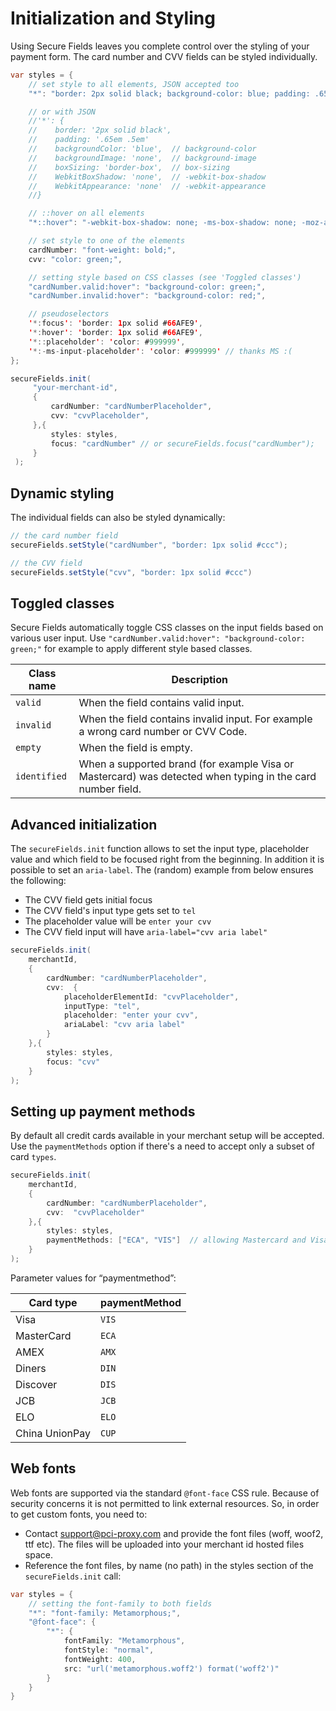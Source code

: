 # Initialization and Styling

Using Secure Fields leaves you complete control over the styling of your payment form. The card number and CVV fields can be styled individually.

```java
var styles = {
    // set style to all elements, JSON accepted too
    "*": "border: 2px solid black; background-color: blue; padding: .65em .5em",

    // or with JSON
    //'*': {
    //    border: '2px solid black',
    //    padding: '.65em .5em'       
    //    backgroundColor: 'blue',  // background-color
    //    backgroundImage: 'none',  // background-image
    //    boxSizing: 'border-box',  // box-sizing
    //    WebkitBoxShadow: 'none',  // -webkit-box-shadow
    //    WebkitAppearance: 'none'  // -webkit-appearance
    //}

    // ::hover on all elements
    "*::hover": "-webkit-box-shadow: none; -ms-box-shadow: none; -moz-appearance: none; ",

    // set style to one of the elements
    cardNumber: "font-weight: bold;",
    cvv: "color: green;",

    // setting style based on CSS classes (see 'Toggled classes')
    "cardNumber.valid:hover": "background-color: green;",
    "cardNumber.invalid:hover": "background-color: red;",    

    // pseudoselectors
    '*:focus': 'border: 1px solid #66AFE9',
    '*:hover': 'border: 1px solid #66AFE9',
    '*::placeholder': 'color: #999999',
    '*:-ms-input-placeholder': 'color: #999999' // thanks MS :( 
};

secureFields.init(
     "your-merchant-id",
     {
         cardNumber: "cardNumberPlaceholder",
         cvv: "cvvPlaceholder",
     },{            
         styles: styles,
         focus: "cardNumber" // or secureFields.focus("cardNumber");
     }
 );
```

## Dynamic styling <a href="dynamic-styling" id="dynamic-styling"></a>

The individual fields can also be styled dynamically:

```java
// the card number field
secureFields.setStyle("cardNumber", "border: 1px solid #ccc");

// the CVV field
secureFields.setStyle("cvv", "border: 1px solid #ccc")
```

## Toggled classes <a href="toggled-classes" id="toggled-classes"></a>

Secure Fields automatically toggle CSS classes on the input fields based on various user input. Use `"cardNumber.valid:hover": "background-color: green;"` for example to apply different style based classes.

| **Class name** | **Description**                                                                                            |
| -------------- | ---------------------------------------------------------------------------------------------------------- |
| `valid`        | When the field contains valid input.                                                                       |
| `invalid`      | When the field contains invalid input. For example a wrong card number or CVV Code.                        |
| `empty`        | When the field is empty.                                                                                   |
| `identified`   | When a supported brand (for example Visa or Mastercard) was detected when typing in the card number field. |

## Advanced initialization <a href="advanced-initialization" id="advanced-initialization"></a>

The `secureFields.init` function allows to set the input type, placeholder value and which field to be focused right from the beginning. In addition it is possible to set an `aria-label`. The (random) example from below ensures the following:

* The CVV field gets initial focus
* The CVV field's input type gets set to `tel`
* The placeholder value will be `enter your cvv`
* The CVV field input will have `aria-label="cvv aria label"`

```java
secureFields.init(
    merchantId,
    {
        cardNumber: "cardNumberPlaceholder",
        cvv:  {
            placeholderElementId: "cvvPlaceholder",
            inputType: "tel",
            placeholder: "enter your cvv",
            ariaLabel: "cvv aria label"
        }
    },{        
        styles: styles,
        focus: "cvv"
    }
);       
```

## Setting up payment methods <a href="setting-up-payment-methods" id="setting-up-payment-methods"></a>

By default all credit cards available in your merchant setup will be accepted. Use the `paymentMethods` option if there's a need to accept only a subset of card `types`.

```java
secureFields.init(
    merchantId,
    {
        cardNumber: "cardNumberPlaceholder",
        cvv:  "cvvPlaceholder"
    },{        
        styles: styles,
        paymentMethods: ["ECA", "VIS"]  // allowing Mastercard and Visa only
    }
);
```

Parameter values for “paymentmethod”:

| **Card type**  | **paymentMethod** |
| -------------- | ----------------- |
| Visa           | `VIS`             |
| MasterCard     | `ECA`             |
| AMEX           | `AMX`             |
| Diners         | `DIN`             |
| Discover       | `DIS`             |
| JCB            | `JCB`             |
| ELO            | `ELO`             |
| China UnionPay | `CUP`             |

## Web fonts <a href="web-fonts" id="web-fonts"></a>

Web fonts are supported via the standard `@font-face` CSS rule. Because of security concerns it is not permitted to link external resources. So, in order to get custom fonts, you need to:

* Contact [support@pci-proxy.com](mailto:support@pci-proxy.com) and provide the font files (woff, woof2, ttf etc). The files will be uploaded into your merchant id hosted files space.
* Reference the font files, by name (no path) in the styles section of the `secureFields.init` call:

```java
var styles = {
    // setting the font-family to both fields
    "*": "font-family: Metamorphous;",
    "@font-face": {
        "*": {
            fontFamily: "Metamorphous",
            fontStyle: "normal",
            fontWeight: 400,
            src: "url('metamorphous.woff2') format('woff2')"
        }        
    }
}
```

[\
](https://docs.pci-proxy.com/collect-and-store-cards/capture-iframes)
